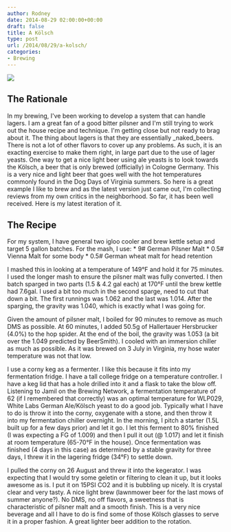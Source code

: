 ```yaml
---
author: Rodney
date: 2014-08-29 02:00:00+00:00
draft: false
title: A Kölsch
type: post
url: /2014/08/29/a-kolsch/
categories:
- Brewing
---
```


[![](https://smythescottage.files.wordpress.com/2014/08/f3b9f-20140828_201203.jpg)
](https://smythescottage.files.wordpress.com/2014/08/f3b9f-20140828_201203.jpg)

## 

## The Rationale

In my brewing, I've been working to develop a system that can handle lagers. I am a great fan of a good bitter pilsner and I'm still trying to work out the house recipe and technique. I'm getting close but not ready to brag about it. The thing about lagers is that they are essentially _naked_beers. There is not a lot of other flavors to cover up any problems. As such, it is an exacting exercise to make them right, in large part due to the use of lager yeasts.  One way to get a nice light beer using ale yeasts is to look towards the Kölsch, a beer that is only brewed (officially) in Cologne Germany. This is a very nice and light beer that goes well with the hot temperatures commonly found in the Dog Days of Virginia summers. So here is a great example I like to brew and as the latest version just came out, I'm collecting reviews from my own critics in the neighborhood. So far, it has been well received. Here is my latest iteration of it.  
  
## The Recipe

For my system, I have general two igloo cooler and brew kettle setup and target 5 gallon batches. For the mash, I use:  * 9# German Pilsner Malt  * 0.5# Vienna Malt for some body  * 0.5# German wheat malt for head retention

I mashed this in looking at a temperature of 149°F and hold it for 75 minutes. I used the longer mash to ensure the pilsner malt was fully converted. I then batch sparged in two parts (1.5 & 4.2 gal each) at 170°F until the brew kettle had 7.6gal. I used a bit too much in the second sparge, need to cut that down a bit. The first runnings was 1.062 and the last was 1.014. After the sparging, the gravity was 1.040, which is exactly what I was going for.  
  
Given the amount of pilsner malt, I boiled for 90 minutes to remove as much DMS as possible. At 60 minutes, I added 50.5g of Hallertauer Hersbrucker (4.0%) to the hop spider. At the end of the boil, the gravity was 1.053 (a bit over the 1.049 predicted by BeerSmith). I cooled with an immersion chiller as much as possible. As it was brewed on 3 July in Virginia, my hose water temperature was not that low.   
  
I use a corny keg as a fermenter. I like this because it fits into my fermentation fridge. I have a tall college fridge on a temperature controller. I have a keg lid that has a hole drilled into it and a flask to take the blow off. Listening to Jamil on the Brewing Network, a fermentation temperature of 62 (if I remembered that correctly) was an optimal temperature for WLP029, White Labs German Ale/Kölsch yeast to do a good job. Typically what I have to do is throw it into the corny, oxygenate with a stone, and then throw it into my fermentation chiller overnight. In the morning, I pitch a starter (1.5L built up for a few days prior) and let it go. I let this ferment to 80% finished (I was expecting a FG of 1.009) and then I pull it out (@ 1.017) and let it finish at room temperature (65-70°F in the house). Once fermentation was finished (4 days in this case) as determined by a stable gravity for three days, I threw it in the lagering fridge (34°F) to settle down.   
  
I pulled the corny on 26 August and threw it into the kegerator. I was expecting that I would try some geletin or filtering to clean it up, but it looks awesome as is. I put it on 15PSI CO2 and it is bubbling up nicely. It is crystal clear and very tasty. A nice light brew (lawnmower beer for the last mows of summer anyone?). No DMS, no off flavors, a sweetness that is characteristic of pilsner malt and a smooth finish. This is a very nice beverage and all I have to do is find some of those Kölsch glasses to serve it in a proper fashion. A great lighter beer addition to the rotation.  
  
  

